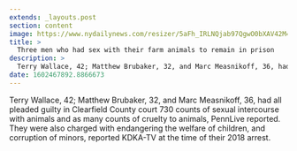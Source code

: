 ```yaml
--- 
extends: _layouts.post 
section: content 
image: https://www.nydailynews.com/resizer/5aFh_IRLNQjab97QgwO0bXAV42M=/1200x0/top/cloudfront-us-east-1.images.arcpublishing.com/tronc/H2C2YPBQM5GMHL6S6OVXV7SMPA.jpg 
title: > 
  Three men who had sex with their farm animals to remain in prison 
description: > 
  Terry Wallace, 42; Matthew Brubaker, 32, and Marc Measnikoff, 36, had all pleaded guilty in Clearfield County court 730 counts of sexual intercourse with animals and as many counts of cruelty to animals, PennLive reported.They were also charged with endangering the welfare of children, and corruption of minors, reported KDKA-TV at the time of their 2018 arrest. 
date: 1602467892.8866673 
--- 
```

Terry Wallace, 42; Matthew Brubaker, 32, and Marc Measnikoff, 36, had all pleaded guilty in Clearfield County court 730 counts of sexual intercourse with animals and as many counts of cruelty to animals, PennLive reported. They were also charged with endangering the welfare of children, and corruption of minors, reported KDKA-TV at the time of their 2018 arrest.
